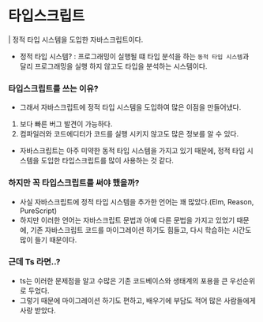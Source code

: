# 타입스크립트

| 정적 타입 시스템을 도입한 자바스크립트이다.

- 정적 타입 시스템? : 프로그래밍이 실행될 떄 타입 분석을 하는 `동적 타입 시스템`과 달리 프로그래밍을 실행 하지 않고도 타입을 분석하는 시스템이다.

### 타입스크립트를 쓰는 이유?

- 그래서 자바스크립트에 정적 타입 시스템을 도입하여 많은 이점을 만들어냈다.

1. 보다 빠른 버그 발견이 가능하다.
2. 컴파일러와 코드에디터가 코드를 실행 시키지 않고도 많은 정보를 알 수 있다.

- 자바스크립트는 아주 미약한 동적 타입 시스템을 가지고 있기 때문에, 정적 타입 시스템을 도입한 타입스크립트를 많이 사용하는 것 같다.

### 하지만 꼭 타입스크립트를 써야 했을까?

- 사실 자바스크립트에 정적 타입 시스템을 추가한 언어는 꽤 많았다.(Elm, Reason, PureScript)
- 하지만 이러한 언어는 자바스크립트 문법과 아예 다른 문법을 가지고 있었기 때문에, 기존 자바스크립트 코드를 마이그레이션 하기도 힘들고, 다시 학습하는 시간도 많이 들기 때문이다.

### 근데 Ts 라면..?

- ts는 이러한 문제점을 알고 수많은 기존 코드베이스와 생태계의 포용을 큰 우선순위로 두었다.
- 그렇기 때문에 마이그레이션 하기도 편하고, 배우기에 부담도 적어 많은 사람들에게 사랑 받았다.
